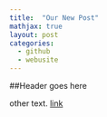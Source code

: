 ```yaml
---
title:  "Our New Post"
mathjax: true
layout: post
categories: 
  - github
  - webusite
---
```


##Header goes here

other text.
[link](https://www.baidu.com)
